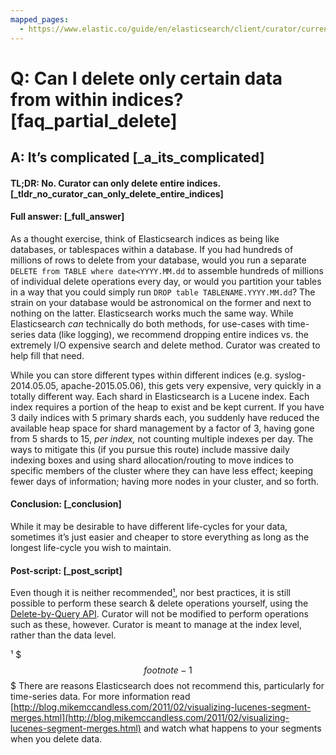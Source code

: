 ```yaml
---
mapped_pages:
  - https://www.elastic.co/guide/en/elasticsearch/client/curator/current/faq_partial_delete.html
---
```


# Q: Can I delete only certain data from within indices? [faq_partial_delete]

## A: It’s complicated [_a_its_complicated]


#### TL;DR: No. Curator can only delete entire indices. [_tldr_no_curator_can_only_delete_entire_indices]


#### Full answer: [_full_answer]

As a thought exercise, think of Elasticsearch indices as being like databases, or tablespaces within a database. If you had hundreds of millions of rows to delete from your database, would you run a separate `DELETE from TABLE where date<YYYY.MM.dd` to assemble hundreds of millions of individual delete operations every day, or would you partition your tables in a way that you could simply run `DROP table TABLENAME.YYYY.MM.dd`? The strain on your database would be astronomical on the former and next to nothing on the latter. Elasticsearch works much the same way. While Elasticsearch *can* technically do both methods, for use-cases with time-series data (like logging), we recommend dropping entire indices vs. the extremely I/O expensive search and delete method. Curator was created to help fill that need.

While you can store different types within different indices (e.g. syslog-2014.05.05, apache-2015.05.06), this gets very expensive, very quickly in a totally different way. Each shard in Elasticsearch is a Lucene index. Each index requires a portion of the heap to exist and be kept current. If you have 3 daily indices with 5 primary shards each, you suddenly have reduced the available heap space for shard management by a factor of 3, having gone from 5 shards to 15, *per index,* not counting multiple indexes per day. The ways to mitigate this (if you pursue this route) include massive daily indexing boxes and using shard allocation/routing to move indices to specific members of the cluster where they can have less effect; keeping fewer days of information; having more nodes in your cluster, and so forth.


#### Conclusion: [_conclusion]

While it may be desirable to have different life-cycles for your data, sometimes it’s just easier and cheaper to store everything as long as the longest life-cycle you wish to maintain.


#### Post-script: [_post_script]

Even though it is neither recommended[¹](#footnote-1), nor best practices, it is still possible to perform these search & delete operations yourself, using the [Delete-by-Query API](https://www.elastic.co/docs/api/doc/elasticsearch/operation/operation-delete-by-query). Curator will not be modified to perform operations such as these, however. Curator is meant to manage at the index level, rather than the data level.

¹ $$$footnote-1$$$ There are reasons Elasticsearch does not recommend this, particularly for time-series data. For more information read [http://blog.mikemccandless.com/2011/02/visualizing-lucenes-segment-merges.html](http://blog.mikemccandless.com/2011/02/visualizing-lucenes-segment-merges.html) and watch what happens to your segments when you delete data.
